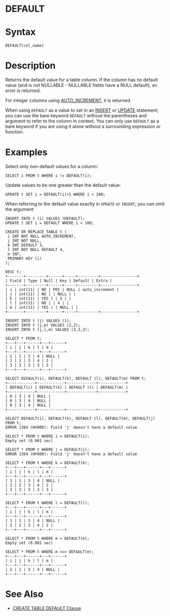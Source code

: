 # DEFAULT

#

# Syntax

```
DEFAULT(col_name)
```

#

# Description

Returns the default value for a table column. If the column has no default value (and is not NULLABLE - NULLABLE fields have a NULL default), an error is returned.

For integer columns using [AUTO_INCREMENT](../../../../../data-types/auto_increment.md), `0` is returned.

When using `DEFAULT` as a value to set in an [INSERT](../../../../../../server-usage/programming-customizing-mariadb/views/inserting-and-updating-with-views.md) or [UPDATE](../../../data-manipulation/changing-deleting-data/update.md)
statement, you can use the bare keyword `DEFAULT` without the parentheses and argument to
refer to the column in context. You can only use `DEFAULT` as a bare keyword if you are using it
alone without a surrounding expression or function.

#

# Examples

Select only non-default values for a column:

```
SELECT i FROM t WHERE i != DEFAULT(i);
```

Update values to be one greater than the default value:

```
UPDATE t SET i = DEFAULT(i)+1 WHERE i < 100;
```

When referring to the default value exactly in `UPDATE` or `INSERT`,
you can omit the argument:

```
INSERT INTO t (i) VALUES (DEFAULT);
UPDATE t SET i = DEFAULT WHERE i < 100;
```

```
CREATE OR REPLACE TABLE t (
 i INT NOT NULL AUTO_INCREMENT, 
 j INT NOT NULL, 
 k INT DEFAULT 3, 
 l INT NOT NULL DEFAULT 4, 
 m INT, 
 PRIMARY KEY (i)
);

DESC t;
+-------+---------+------+-----+---------+----------------+
| Field | Type | Null | Key | Default | Extra |
+-------+---------+------+-----+---------+----------------+
| i | int(11) | NO | PRI | NULL | auto_increment |
| j | int(11) | NO | | NULL | |
| k | int(11) | YES | | 3 | |
| l | int(11) | NO | | 4 | |
| m | int(11) | YES | | NULL | |
+-------+---------+------+-----+---------+----------------+

INSERT INTO t (j) VALUES (1);
INSERT INTO t (j,m) VALUES (2,2);
INSERT INTO t (j,l,m) VALUES (3,3,3);

SELECT * FROM t;
+---+---+------+---+------+
| i | j | k | l | m |
+---+---+------+---+------+
| 1 | 1 | 3 | 4 | NULL |
| 2 | 2 | 3 | 4 | 2 |
| 3 | 3 | 3 | 3 | 3 |
+---+---+------+---+------+

SELECT DEFAULT(i), DEFAULT(k), DEFAULT (l), DEFAULT(m) FROM t;
+------------+------------+-------------+------------+
| DEFAULT(i) | DEFAULT(k) | DEFAULT (l) | DEFAULT(m) |
+------------+------------+-------------+------------+
| 0 | 3 | 4 | NULL |
| 0 | 3 | 4 | NULL |
| 0 | 3 | 4 | NULL |
+------------+------------+-------------+------------+

SELECT DEFAULT(i), DEFAULT(k), DEFAULT (l), DEFAULT(m), DEFAULT(j) FROM t;
ERROR 1364 (HY000): Field 'j' doesn't have a default value

SELECT * FROM t WHERE i = DEFAULT(i);
Empty set (0.001 sec)

SELECT * FROM t WHERE j = DEFAULT(j);
ERROR 1364 (HY000): Field 'j' doesn't have a default value

SELECT * FROM t WHERE k = DEFAULT(k);
+---+---+------+---+------+
| i | j | k | l | m |
+---+---+------+---+------+
| 1 | 1 | 3 | 4 | NULL |
| 2 | 2 | 3 | 4 | 2 |
| 3 | 3 | 3 | 3 | 3 |
+---+---+------+---+------+

SELECT * FROM t WHERE l = DEFAULT(l);
+---+---+------+---+------+
| i | j | k | l | m |
+---+---+------+---+------+
| 1 | 1 | 3 | 4 | NULL |
| 2 | 2 | 3 | 4 | 2 |
+---+---+------+---+------+

SELECT * FROM t WHERE m = DEFAULT(m);
Empty set (0.001 sec)

SELECT * FROM t WHERE m <=> DEFAULT(m);
+---+---+------+---+------+
| i | j | k | l | m |
+---+---+------+---+------+
| 1 | 1 | 3 | 4 | NULL |
+---+---+------+---+------+
```

#

# See Also

* [CREATE TABLE DEFAULT Clause](../../../data-definition/create/create-tablespace.md#default-column-option)